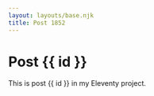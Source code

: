 ```yaml
---
layout: layouts/base.njk
title: Post 1852
---
```


# Post {{ id }}

This is post {{ id }} in my Eleventy project.
